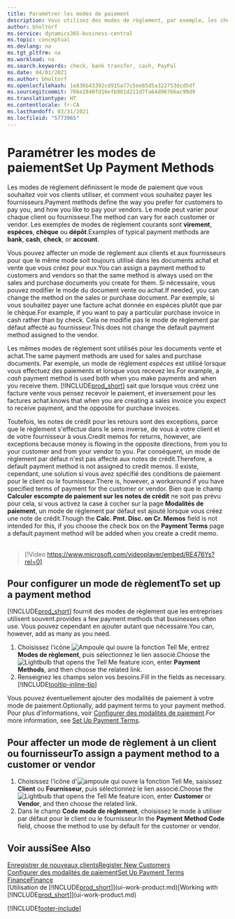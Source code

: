 ```yaml
---
title: Paramétrer les modes de paiement
description: Vous utilisez des modes de règlement, par exemple, les chèques, le transfert bancaire, les espèces, ou Paypal, pour définir la façon dont les factures vente et achat sont payées.
author: bholtorf
ms.service: dynamics365-business-central
ms.topic: conceptual
ms.devlang: na
ms.tgt_pltfrm: na
ms.workload: na
ms.search.keywords: check, bank transfer, cash, PayPal
ms.date: 04/01/2021
ms.author: bholtorf
ms.openlocfilehash: 1e836b43392cd915a77c5ee85d5a322753dcd5df
ms.sourcegitcommit: 766e2840fd16efb901d211d7fa64d96766ac99d9
ms.translationtype: HT
ms.contentlocale: fr-CA
ms.lasthandoff: 03/31/2021
ms.locfileid: "5773965"
---
```

# <a name="set-up-payment-methods"></a><span data-ttu-id="1db14-103">Paramétrer les modes de paiement</span><span class="sxs-lookup"><span data-stu-id="1db14-103">Set Up Payment Methods</span></span>

<span data-ttu-id="1db14-104">Les modes de règlement définissent le mode de paiement que vous souhaitez voir vos clients utiliser, et comment vous souhaitez payer les fournisseurs.</span><span class="sxs-lookup"><span data-stu-id="1db14-104">Payment methods define the way you prefer for customers to pay you, and how you like to pay your vendors.</span></span> <span data-ttu-id="1db14-105">Le mode peut varier pour chaque client ou fournisseur.</span><span class="sxs-lookup"><span data-stu-id="1db14-105">The method can vary for each customer or vendor.</span></span> <span data-ttu-id="1db14-106">Les exemples de modes de règlement courants sont **virement**, **espèces**, **chèque** ou **dépôt**.</span><span class="sxs-lookup"><span data-stu-id="1db14-106">Examples of typical payment methods are **bank**, **cash**, **check**, or **account**.</span></span>

<span data-ttu-id="1db14-107">Vous pouvez affecter un mode de règlement aux clients et aux fournisseurs pour que le même mode soit toujours utilisé dans les documents achat et vente que vous créez pour eux.</span><span class="sxs-lookup"><span data-stu-id="1db14-107">You can assign a payment method to customers and vendors so that the same method is always used on the sales and purchase documents you create for them.</span></span> <span data-ttu-id="1db14-108">Si nécessaire, vous pouvez modifier le mode du document vente ou achat.</span><span class="sxs-lookup"><span data-stu-id="1db14-108">If needed, you can change the method on the sales or purchase document.</span></span> <span data-ttu-id="1db14-109">Par exemple, si vous souhaitez payer une facture achat donnée en espèces plutôt que par le chèque.</span><span class="sxs-lookup"><span data-stu-id="1db14-109">For example, if you want to pay a particular purchase invoice in cash rather than by check.</span></span> <span data-ttu-id="1db14-110">Cela ne modifie pas le mode de règlement par défaut affecté au fournisseur.</span><span class="sxs-lookup"><span data-stu-id="1db14-110">This does not change the default payment method assigned to the vendor.</span></span>

<span data-ttu-id="1db14-111">Les mêmes modes de règlement sont utilisés pour les documents vente et achat.</span><span class="sxs-lookup"><span data-stu-id="1db14-111">The same payment methods are used for sales and purchase documents.</span></span> <span data-ttu-id="1db14-112">Par exemple, un mode de règlement _espèces_ est utilisé lorsque vous effectuez des paiements et lorsque vous recevez les.</span><span class="sxs-lookup"><span data-stu-id="1db14-112">For example, a _cash_ payment method is used both when you make payments and when you receive them.</span></span> [!INCLUDE[prod_short](includes/prod_short.md)] <span data-ttu-id="1db14-113">sait que lorsque vous créez une facture vente vous pensez recevoir le paiement, et inversement pour les factures achat.</span><span class="sxs-lookup"><span data-stu-id="1db14-113">knows that when you are creating a sales invoice you expect to receive payment, and the opposite for purchase invoices.</span></span>

<span data-ttu-id="1db14-114">Toutefois, les notes de crédit pour les retours sont des exceptions, parce que le règlement s'effectue dans le sens inverse, de vous à votre client et de votre fournisseur à vous.</span><span class="sxs-lookup"><span data-stu-id="1db14-114">Credit memos for returns, however, are exceptions because money is flowing in the opposite directions, from you to your customer and from your vendor to you.</span></span> <span data-ttu-id="1db14-115">Par conséquent, un mode de règlement par défaut n'est pas affecté aux notes de crédit.</span><span class="sxs-lookup"><span data-stu-id="1db14-115">Therefore, a default payment method is not assigned to credit memos.</span></span> <span data-ttu-id="1db14-116">Il existe, cependant, une solution si vous avez spécifié des conditions de paiement pour le client ou le fournisseur.</span><span class="sxs-lookup"><span data-stu-id="1db14-116">There is, however, a workaround if you have specified terms of payment for the customer or vendor.</span></span> <span data-ttu-id="1db14-117">Bien que le champ **Calculer escompte de paiement sur les notes de crédit** ne soit pas prévu pour cela, si vous activez la case à cocher sur la page **Modalités de paiement**, un mode de règlement par défaut est ajouté lorsque vous créez une note de crédit.</span><span class="sxs-lookup"><span data-stu-id="1db14-117">Though the **Calc. Pmt. Disc. on Cr. Memos** field is not intended for this, if you choose the check box on the **Payment Terms** page a default payment method will be added when you create a credit memo.</span></span> <br><br>  

> [!Video https://www.microsoft.com/videoplayer/embed/RE476Ys?rel=0]

## <a name="to-set-up-a-payment-method"></a><span data-ttu-id="1db14-118">Pour configurer un mode de règlement</span><span class="sxs-lookup"><span data-stu-id="1db14-118">To set up a payment method</span></span>

[!INCLUDE[prod_short](includes/prod_short.md)] <span data-ttu-id="1db14-119">fournit des modes de règlement que les entreprises utilisent souvent.</span><span class="sxs-lookup"><span data-stu-id="1db14-119">provides a few payment methods that businesses often use.</span></span> <span data-ttu-id="1db14-120">Vous pouvez cependant en ajouter autant que nécessaire.</span><span class="sxs-lookup"><span data-stu-id="1db14-120">You can, however, add as many as you need.</span></span>

1. <span data-ttu-id="1db14-121">Choisissez l'icône ![Ampoule qui ouvre la fonction Tell Me](media/ui-search/search_small.png "Dites-moi ce que vous voulez faire"), entrez **Modes de règlement**, puis sélectionnez le lien associé.</span><span class="sxs-lookup"><span data-stu-id="1db14-121">Choose the ![Lightbulb that opens the Tell Me feature](media/ui-search/search_small.png "Tell me what you want to do") icon, enter **Payment Methods**, and then choose the related link.</span></span>
2. <span data-ttu-id="1db14-122">Renseignez les champs selon vos besoins.</span><span class="sxs-lookup"><span data-stu-id="1db14-122">Fill in the fields as necessary.</span></span> [!INCLUDE[tooltip-inline-tip](includes/tooltip-inline-tip_md.md)]

<span data-ttu-id="1db14-123">Vous pouvez éventuellement ajouter des modalités de paiement à votre mode de paiement.</span><span class="sxs-lookup"><span data-stu-id="1db14-123">Optionally, add payment terms to your payment method.</span></span> <span data-ttu-id="1db14-124">Pour plus d’informations, voir [Configurer des modalités de paiement](finance-payment-terms.md).</span><span class="sxs-lookup"><span data-stu-id="1db14-124">For more information, see [Set Up Payment Terms](finance-payment-terms.md).</span></span>  

## <a name="to-assign-a-payment-method-to-a-customer-or-vendor"></a><span data-ttu-id="1db14-125">Pour affecter un mode de règlement à un client ou fournisseur</span><span class="sxs-lookup"><span data-stu-id="1db14-125">To assign a payment method to a customer or vendor</span></span>

1. <span data-ttu-id="1db14-126">Choisissez l'icône d'![ampoule qui ouvre la fonction Tell Me](media/ui-search/search_small.png "Dites-moi ce que vous voulez faire"), saisissez **Client** ou **Fournisseur**, puis sélectionnez le lien associé.</span><span class="sxs-lookup"><span data-stu-id="1db14-126">Choose the ![Lightbulb that opens the Tell Me feature](media/ui-search/search_small.png "Tell me what you want to do") icon, enter **Customer** or **Vendor**, and then choose the related link.</span></span>
2. <span data-ttu-id="1db14-127">Dans le champ **Code mode de règlement**, choisissez le mode à utiliser par défaut pour le client ou le fournisseur.</span><span class="sxs-lookup"><span data-stu-id="1db14-127">In the **Payment Method Code** field, choose the method to use by default for the customer or vendor.</span></span>

## <a name="see-also"></a><span data-ttu-id="1db14-128">Voir aussi</span><span class="sxs-lookup"><span data-stu-id="1db14-128">See Also</span></span>

[<span data-ttu-id="1db14-129">Enregistrer de nouveaux clients</span><span class="sxs-lookup"><span data-stu-id="1db14-129">Register New Customers</span></span>](sales-how-register-new-customers.md)  
[<span data-ttu-id="1db14-130">Configurer des modalités de paiement</span><span class="sxs-lookup"><span data-stu-id="1db14-130">Set Up Payment Terms</span></span>](finance-payment-terms.md)  
[<span data-ttu-id="1db14-131">Finance</span><span class="sxs-lookup"><span data-stu-id="1db14-131">Finance</span></span>](finance.md)  
<span data-ttu-id="1db14-132">[Utilisation de [!INCLUDE[prod_short](includes/prod_short.md)]](ui-work-product.md)</span><span class="sxs-lookup"><span data-stu-id="1db14-132">[Working with [!INCLUDE[prod_short](includes/prod_short.md)]](ui-work-product.md)</span></span>  


[!INCLUDE[footer-include](includes/footer-banner.md)]